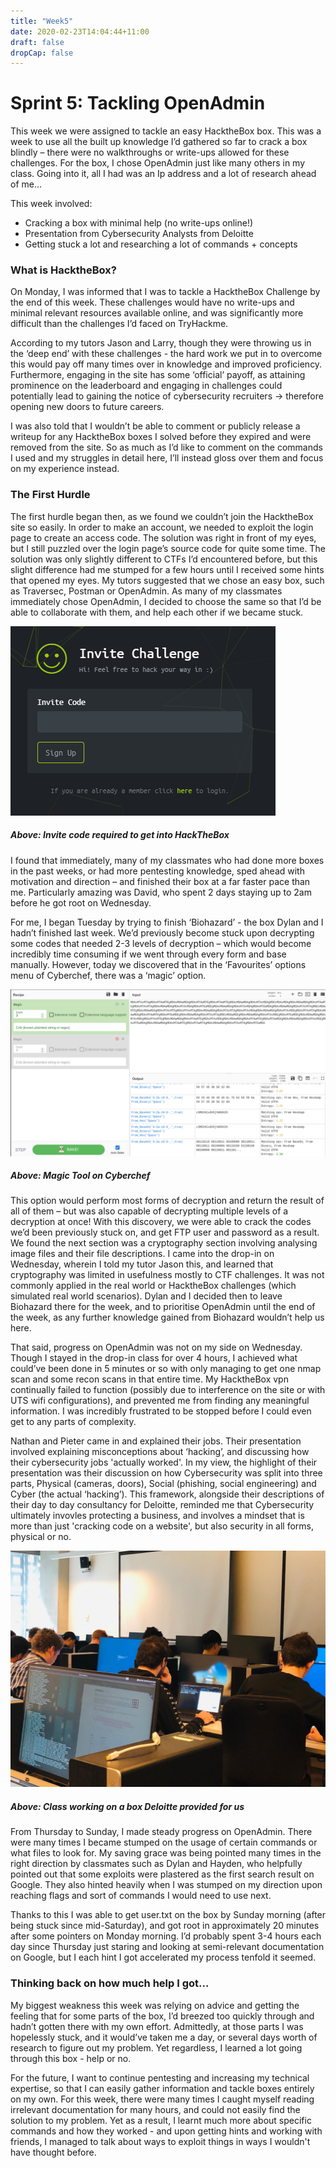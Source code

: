 ```yaml
---
title: "Week5"
date: 2020-02-23T14:04:44+11:00
draft: false
dropCap: false
---
```

# Sprint 5: Tackling OpenAdmin
This week we were assigned to tackle an easy HacktheBox box. This was a week to use all the built up knowledge I’d gathered so far to crack a box blindly – there were no walkthroughs or write-ups allowed for these challenges.
For the box, I chose OpenAdmin just like many others in my class. Going into it, all I had was an Ip address and a lot of research ahead of me…

This week involved:
+ Cracking a box with minimal help (no write-ups online!)
+ Presentation from Cybersecurity Analysts from Deloitte
+ Getting stuck a lot and researching a lot of commands + concepts
### What is HacktheBox?
On Monday, I was informed that I was to tackle a HacktheBox Challenge by the end of this week. These challenges would have no write-ups and minimal relevant resources available online, and was significantly more difficult than the challenges I’d faced on TryHackme. 

According to my tutors Jason and Larry, though they were throwing us in the ‘deep end’ with these challenges - the hard work we put in to overcome this would pay off many times over in knowledge and improved proficiency. Furthermore, engaging in the site has some ‘official’ payoff, as attaining prominence on the leaderboard and engaging in challenges could potentially lead to gaining the notice of cybersecurity recruiters -> therefore opening new doors to future careers.

I was also told that I wouldn’t be able to comment or publicly release a writeup for any HacktheBox boxes I solved before they expired and were removed from the site. So as much as I’d like to comment on the commands I used and my struggles in detail here, I’ll instead gloss over them and focus on my experience instead.

### The First Hurdle
The first hurdle began then, as we found we couldn’t join the HacktheBox site so easily. In order to make an account, we needed to exploit the login page to create an access code. The solution was right in front of my eyes, but I still puzzled over the login page’s source code for quite some time. The solution was only slightly different to CTFs I’d encountered before, but this slight difference had me stumped for a few hours until I received some hints that opened my eyes.
My tutors suggested that we chose an easy box, such as Traversec, Postman or OpenAdmin. As many of my classmates immediately chose OpenAdmin, I decided to choose the same so that I’d be able to collaborate with them, and help each other if we became stuck. 

![alt text](https://raw.githubusercontent.com/friedchicken1/summer-studio/master/data/img/5/invite.png)
##### Above: Invite code required to get into HackTheBox

I found that immediately, many of my classmates who had done more boxes in the past weeks, or had more pentesting knowledge, sped ahead with motivation and direction – and finished their box at a far faster pace than me. Particularly amazing was David, who spent 2 days staying up to 2am before he got root on Wednesday.

For me, I began Tuesday by trying to finish ‘Biohazard’ - the box Dylan and I hadn’t finished last week. We’d previously become stuck upon decrypting some codes that needed 2-3 levels of decryption – which would become incredibly time consuming if we went through every form and base manually. However, today we discovered that in the ‘Favourites’ options menu of Cyberchef, there was a ‘magic’ option. 

![alt text](https://raw.githubusercontent.com/friedchicken1/summer-studio/master/data/img/5/magic.png)
##### Above: Magic Tool on Cyberchef


This option would perform most forms of decryption and return the result of all of them – but was also capable of decrypting multiple levels of a decryption at once! With this discovery, we were able to crack the codes we’d been previously stuck on, and get FTP user and password as a result. We found the next section was a cryptography section involving analysing image files and their file descriptions. 
I came into the drop-in on Wednesday, wherein I told my tutor Jason this, and learned that cryptography was limited in usefulness mostly to CTF challenges. It was not commonly applied in the real world or HacktheBox challenges (which simulated real world scenarios). Dylan and I decided then to leave Biohazard there for the week, and to prioritise OpenAdmin until the end of the week, as any further knowledge gained from Biohazard wouldn’t help us here.

That said, progress on OpenAdmin was not on my side on Wednesday. Though I stayed in the drop-in class for over 4 hours, I achieved what could’ve been done in 5 minutes or so with only managing to get one nmap scan and some recon scans in that entire time. My HacktheBox vpn continually failed to function (possibly due to interference on the site or with UTS wifi configurations), and prevented me from finding any meaningful information. I was incredibly frustrated to be stopped before I could even get to any parts of complexity.

Nathan and Pieter came in and explained their jobs. Their presentation involved explaining misconceptions about ‘hacking’, and discussing how their cybersecurity jobs 'actually worked'. In my view, the highlight of their presentation was their discussion on how Cybersecurity was split into three parts, Physical (cameras, doors), Social (phishing, social engineering) and Cyber (the actual ‘hacking’). This framework, alongside their descriptions of their day to day consultancy for Deloitte, reminded me that Cybersecurity ultimately invovles protecting a business, and involves a mindset that is more than just 'cracking code on a website', but also security in all forms, physical or no.

![alt text](https://raw.githubusercontent.com/friedchicken1/summer-studio/master/data/img/5/deloitte.jpg)
##### Above: Class working on a box Deloitte provided for us

From Thursday to Sunday, I made steady progress on OpenAdmin. There were many times I became stumped on the usage of certain commands or what files to look for. My saving grace was being pointed many times in the right direction by classmates such as Dylan and Hayden, who helpfully pointed out that some exploits were plastered as the first search result on Google. They also hinted heavily when I was stumped on my direction upon reaching flags and sort of commands I would need to use next.

Thanks to this I was able to get user.txt on the box by Sunday morning (after being stuck since mid-Saturday), and got root in approximately 20 minutes after some pointers on Monday morning. I’d probably spent 3-4 hours each day since Thursday just staring and looking at semi-relevant documentation on Google, but I each hint I got accelerated my process tenfold it seemed. 

### Thinking back on how much help I got...
My biggest weakness this week was relying on advice and getting the feeling that for some parts of the box, I’d breezed too quickly through and hadn’t gotten there with my own effort. Admittedly, at those parts I was hopelessly stuck, and it would’ve taken me a day, or several days worth of research to figure out my problem. Yet regardless, I learned a lot going through this box - help or no.

For the future, I want to continue pentesting and increasing my technical expertise, so that I can easily gather information and tackle boxes entirely on my own. For this week, there were many times I caught myself reading irrelevant documentation for many hours, and could not easily find the solution to my problem. Yet as a result, I learnt much more about specific commands and how they worked - and upon getting hints and working with friends, I managed to talk about ways to exploit things in ways I wouldn't have thought before.

